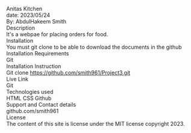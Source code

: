 Anitas Kitchen<br>
date: 2023/05/24<br>
By: AbdulHakeem Smith<br>
Description<br>
It's a webpae for placing orders for food.<br>
Installation<br>
You must git clone to be able to download the documents in the github<br>
Installation Requirements<br>
Git<br>
Installation Instruction<br>
Git clone https://github.com/smith961/Project3.git<br>
Live Link<br>
Git<br>
Technologies used<br>
HTML CSS Github<br>
Support and Contact details<br>
github.com/smith961<br>
License<br>
The content of this site is license under the MIT license copyright 2023.<br>